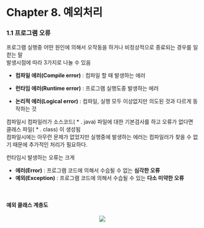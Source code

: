 # Chapter 8. 예외처리 

### 1.1 프로그램 오류
프로그램 실행중 어떤 원인에 의해서 오작동을 하거나 비정상적으로 종료되는 경우를 일컫는 말   
발생시점에 따라 3가지로 나눌 수 있음


- **컴파일 에러(Compile error)** : 컴파일 할 때 발생하는 에러


- **런타임 에러(Runtime error)** : 프로그램 실행도중 발생하는 에러
  

- **논리적 에러(Logical error)** : 컴파일, 실행 모두 이상없지만 의도된 것과 다르게 동작하는 것
  
컴파일시 컴파일러가 소스코드( * . java) 파일에 대한 기본검사를 하고 오류가 없다면 클래스 파일( * . class) 이 생성됨  
컴파일시에는 아무런 문제가 없었지만 실행중에 발생하는 에러는 컴파일러가 찾을 수 없기 때문에 추가적인 처리가 필요하다.

런타임시 발생하는 오류는 크게 
- **에러(Error)** : 프로그램 코드에 의해서 수습될 수 없는 **심각한 오류**
- **예외(Exception)** : 프로그램 코드에 의해서 수습될 수 있는 **다소 미약한 오류**

<br>

#### 예외 클래스 계층도

<div align="center">
  <img src="https://user-images.githubusercontent.com/65614734/147367596-87390261-cea1-4691-a1bd-6997802f168e.png">
</div>


<br><br>

